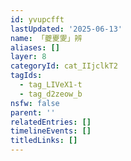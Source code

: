 ```yaml
---
id: yvupcfft
lastUpdated: '2025-06-13'
name: 「夔夒夓」辨
aliases: []
layer: 8
categoryId: cat_IIjclkT2
tagIds:
  - tag_LIVeX1-t
  - tag_d2zeow_b
nsfw: false
parent: ''
relatedEntries: []
timelineEvents: []
titledLinks: []
---
```


